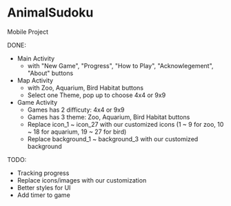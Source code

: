 # AnimalSudoku
Mobile Project

DONE:
- Main Activity 
  - with "New Game", "Progress", "How to Play", "Acknowlegement", "About" buttons
- Map Activity 
  - with Zoo, Aquarium, Bird Habitat buttons
  - Select one Theme, pop up to choose 4x4 or 9x9
- Game Activity
  - Games has 2 difficuty: 4x4 or 9x9
  - Games has 3 theme: Zoo, Aquarium, Bird Habitat buttons
  - Replace icon_1 ~ icon_27 with our customized icons (1 ~ 9 for zoo, 10 ~ 18 for aquarium, 19 ~ 27 for bird)
  - Replace background_1 ~ background_3 with our customized background
  
 TODO:
- Tracking progress
- Replace icons/images with our customization
- Better styles for UI
- Add timer to game
